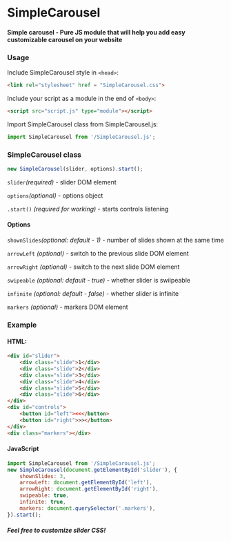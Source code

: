 # SimpleCarousel

#### Simple carousel - Pure JS module that will help you add easy customizable carousel on your website

### Usage

Include SimpleCarousel style in `<head>`:
```html
<link rel="stylesheet" href = "SimpleCarousel.css">
```
Include your script as a module in the end of `<body>`:
```html
<script src="script.js" type="module"></script>
```
Import SimpleCarousel class from SimpleCarousel.js:
```javascript
import SimpleCarousel from '/SimpleCarousel.js';
```
### SimpleCarousel class
```javascript
new SimpleCarousel(slider, options).start();
```
`slider`*(required)* - slider DOM element

`options`*(optional)* - options object

`.start()` *(required for working)* - starts controls listening

#### Options

`shownSlides`*(optional: default - 1)* - number of slides shown at the same time

`arrowLeft` *(optional)* - switch to the previous slide DOM element

`arrowRight` *(optional)* - switch to the next slide DOM element

`swipeable` *(optional: default - true)* - whether slider is swiipeable

`infinite` *(optional: default - false)* - whether slider is infinite

`markers` *(optional)* - markers DOM element

### Example

#### HTML:

```html
<div id="slider">
	<div class="slide">1</div>
	<div class="slide">2</div>
	<div class="slide">3</div>
	<div class="slide">4</div>
	<div class="slide">5</div>
	<div class="slide">6</div>
</div>
<div id="controls">
	<button id="left"><<</button>
	<button id="right">>></button>
</div>
<div class="markers"></div>
```
#### JavaScript

```javascript
import SimpleCarousel from '/SimpleCarousel.js';
new SimpleCarousel(document.getElementById('slider'), {
	shownSlides: 3,
	arrowLeft: document.getElementById('left'),
	arrowRight: document.getElementById('right'),
	swipeable: true,
	infinite: true,
	markers: document.querySelector('.markers'),
}).start();
```
##### Feel free to customize slider CSS!
